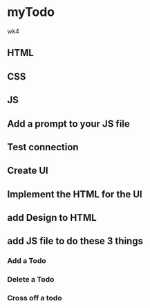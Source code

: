# myTodo
wk4
## HTML 
## CSS 
## JS 
## Add a prompt to your JS file
## Test connection
## Create UI 
## Implement the HTML for the UI
## add Design to HTML
## add JS file to do these 3 things 
### Add a Todo
### Delete a Todo 
### Cross off a todo
